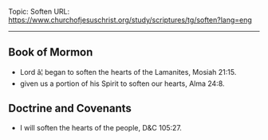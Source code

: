 Topic: Soften
URL: https://www.churchofjesuschrist.org/study/scriptures/tg/soften?lang=eng

---

## Book of Mormon

- Lord â¦ began to soften the hearts of the Lamanites, Mosiah 21:15.
- given us a portion of his Spirit to soften our hearts, Alma 24:8.

## Doctrine and Covenants

- I will soften the hearts of the people, D&C 105:27.

